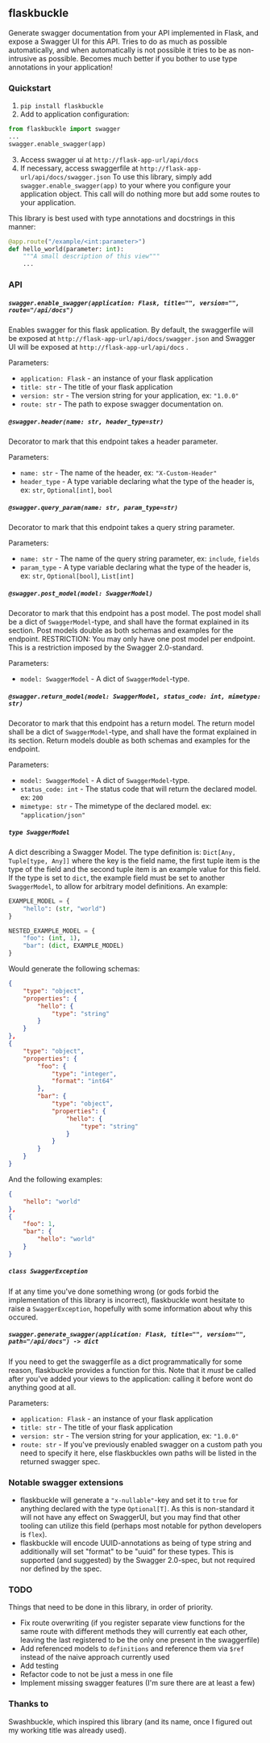 flaskbuckle
-------------

Generate swagger documentation from your API implemented in Flask, and expose a
Swagger UI for this API. Tries to do as much as possible automatically, and when
automatically is not possible it tries to be as non-intrusive as possible.
Becomes much better if you bother to use type annotations in your application!

### Quickstart

1. `pip install flaskbuckle` 
2. Add to application configuration:
```python
from flaskbuckle import swagger
...
swagger.enable_swagger(app)
```
3. Access swagger ui at `http://flask-app-url/api/docs`
4. If necessary, access swaggerfile at
   `http://flask-app-url/api/docs/swagger.json`
To use this library, simply add `swagger.enable_swagger(app)` to your where you
configure your application object. This call will do nothing more but add some
routes to your application.

This library is best used with type annotations and docstrings in this manner:


```python
@app.route("/example/<int:parameter>")
def hello_world(parameter: int):
    """A small description of this view"""
    ...
```


### API

##### `swagger.enable_swagger(application: Flask, title="", version="", route="/api/docs")`
Enables swagger for this flask application. By default, the swaggerfile will be
exposed at `http://flask-app-url/api/docs/swagger.json` and Swagger UI will be
exposed at `http://flask-app-url/api/docs` .

Parameters:
- `application: Flask` - an instance of your flask application
- `title: str` - The title of your flask application
- `version: str` - The version string for your application, ex: `"1.0.0"`
- `route: str` - The path to expose swagger documentation on.

##### `@swagger.header(name: str, header_type=str)`
Decorator to mark that this endpoint takes a header parameter.

Parameters:
- `name: str` - The name of the header, ex: `"X-Custom-Header"`
- `header_type` - A type variable declaring what the type of the header is, ex:
  `str`, `Optional[int]`, `bool`

##### `@swagger.query_param(name: str, param_type=str)`
Decorator to mark that this endpoint takes a query string parameter.

Parameters:
- `name: str` - The name of the query string parameter, ex: `include`, `fields`
- `param_type` - A type variable declaring what the type of the header is, ex:
  `str`, `Optional[bool]`, `List[int]`

##### `@swagger.post_model(model: SwaggerModel)`
Decorator to mark that this endpoint has a post model. The post model shall be a
dict of `SwaggerModel`-type, and shall have the format explained in its section.
Post models double as both schemas and examples for the endpoint.
RESTRICTION: You may only have one post model per endpoint. This is a restriction
imposed by the Swagger 2.0-standard.

Parameters:
- `model: SwaggerModel` - A dict of `SwaggerModel`-type.

##### `@swagger.return_model(model: SwaggerModel, status_code: int, mimetype: str)`
Decorator to mark that this endpoint has a return model. The return model shall
be a dict of `SwaggerModel`-type, and shall have the format
explained in its section. Return models double as both schemas and examples for
the endpoint.

Parameters:
- `model: SwaggerModel` - A dict of `SwaggerModel`-type.
- `status_code: int` - The status code that will return the declared model. ex:
  `200`
- `mimetype: str` - The mimetype of the declared model. ex: `"application/json"`

##### `type SwaggerModel`
A dict describing a Swagger Model. The type definition is: `Dict[Any, Tuple[type, Any]]` where the
key is the field name, the first tuple item is the type of the field and the second tuple item is
an example value for this field. If the type is set to `dict`, the example field must be set to
another `SwaggerModel`, to allow for arbitrary model definitions. An example:

```python
EXAMPLE_MODEL = {
    "hello": (str, "world")
}

NESTED_EXAMPLE_MODEL = {
    "foo": (int, 1),
    "bar": (dict, EXAMPLE_MODEL)
}
```

Would generate the following schemas:
```json
{
    "type": "object",
    "properties": {
        "hello": {
            "type": "string"
        }
    }
},
{
    "type": "object",
    "properties": {
        "foo": {
            "type": "integer",
            "format": "int64"
        },
        "bar": {
            "type": "object",
            "properties": {
                "hello": {
                    "type": "string"
                }
            }
        }
    }
}
```

And the following examples:
```json
{
    "hello": "world"
},
{
    "foo": 1,
    "bar": {
        "hello": "world"
    }
}
```


##### `class SwaggerException`
If at any time you've done something wrong (or gods forbid the implementation of
this library is incorrect), flaskbuckle wont hesitate to raise a
`SwaggerException`, hopefully with some information about why this occured.

##### `swagger.generate_swagger(application: Flask, title="", version="", path="/api/docs") -> dict`
If you need to get the swaggerfile as a dict programmatically for some reason,
flaskbuckle provides a function for this. Note that it *must* be called after
you've added your views to the application: calling it before wont do anything
good at all.

Parameters:
- `application: Flask` - an instance of your flask application
- `title: str` - The title of your flask application
- `version: str` - The version string for your application, ex: `"1.0.0"`
- `route: str` - If you've previously enabled swagger on a custom path you need
  to specify it here, else flaskbuckles own paths will be listed in the returned
  swagger spec.

### Notable swagger extensions
- flaskbuckle will generate a `"x-nullable"`-key and set it to `true` for
  anything declared with the type `Optional[T]`. As this is non-standard it will
  not have any effect on SwaggerUI, but you may find that other tooling can
  utilize this field (perhaps most notable for python developers is `flex`).
- flaskbuckle will encode UUID-annotations as being of type string and additionally
  will set "format" to be "uuid" for these types. This is supported (and suggested)
  by the Swagger 2.0-spec, but not required nor defined by the spec.

### TODO
Things that need to be done in this library, in order of priority.

- Fix route overwriting (if you register separate view functions for the same route with
  different methods they will currently eat each other, leaving the last registered to
  be the only one present in the swaggerfile)
- Add referenced models to `definitions` and reference them via `$ref` instead
  of the naive approach currently used
- Add testing
- Refactor code to not be just a mess in one file
- Implement missing swagger features (I'm sure there are at least a few)


### Thanks to
Swashbuckle, which inspired this library (and its name, once I figured out my
working title was already used).

